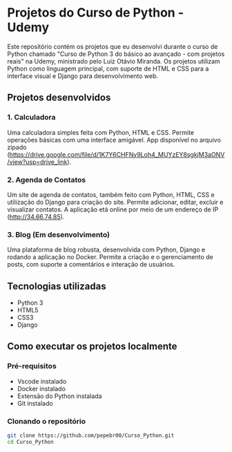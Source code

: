 # Projetos do Curso de Python - Udemy

Este repositório contém os projetos que eu desenvolvi durante o curso de Python chamado "Curso de Python 3 do básico ao avançado - com projetos reais" na Udemy, ministrado pelo Luiz Otávio Miranda. Os projetos utilizam Python como linguagem principal, com suporte de HTML e CSS para a interface visual e Django para desenvolvimento web.

## Projetos desenvolvidos

### 1. Calculadora 
Uma calculadora simples feita com Python, HTML e CSS. Permite operações básicas com uma interface amigável. App disponível no arquivo zipado
(https://drive.google.com/file/d/1K7Y6CHFNy9Loh4_MUYzEY8sgkjM3aONV/view?usp=drive_link).

### 2. Agenda de Contatos 
Um site de agenda de contatos, também feito com Python, HTML, CSS e utilização do Django para criação do site. Permite adicionar, editar, excluir e visualizar contatos. A aplicação etá online por meio de um endereço de IP (http://34.66.74.85).

### 3. Blog (Em desenvolvimento)
Uma plataforma de blog robusta, desenvolvida com Python, Django e rodando a aplicação no Docker. Permite a criação e o gerenciamento de posts, com suporte a comentários e interação de usuários.

## Tecnologias utilizadas

- Python 3
- HTML5
- CSS3
- Django

## Como executar os projetos localmente

### Pré-requisitos

- Vscode instalado
- Docker instalado
- Extensão do Python instalada
- Git instalado

### Clonando o repositório

```bash
git clone https://github.com/pepebr00/Curso_Python.git
cd Curso_Python
